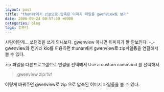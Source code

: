 ```yaml
---
layout: post
title: "thunar에서 zip으로 압축된 이미지 파일을 gwenview로 보기"
date: 2006-09-24 00:57:00 +0900
categories: blog
tags: 컴퓨터
---
```


사람이란게... 쓰던것을 쓰게 되나보다. gwenview 아니면 이미지가 잘 안보인다. -_-
gwenview와 컨커러 kio를 이용하면 thunar에서 gwenview로 zip파일등을 연결해서 볼 수 있다.

zip 파일을 다른프로그램으로 연결을 선택해서 Use a custom command 를 선택해서
> gwenview zip:%f

이렇게 바꿔주면 gwenview로 zip 으로 압축된 이미지 파일들을 볼 수 있다.

